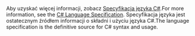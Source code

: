 <span data-ttu-id="4f2c2-101">Aby uzyskać więcej informacji, zobacz [Specyfikacja języka C#](~/docs/csharp/language-reference/language-specification/index.md).</span><span class="sxs-lookup"><span data-stu-id="4f2c2-101">For more information, see the [C# Language Specification](~/docs/csharp/language-reference/language-specification/index.md).</span></span> <span data-ttu-id="4f2c2-102">Specyfikacja języka jest ostatecznym źródłem informacji o składni i użyciu języka C#.</span><span class="sxs-lookup"><span data-stu-id="4f2c2-102">The language specification is the definitive source for C# syntax and usage.</span></span>
